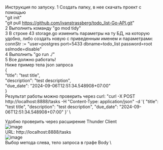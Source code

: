 Инструкция по запуску.
1 Создать папку, в нее скачать проект с помощью  \
"git init" \
"git pull https://github.com/ivanstrassberg/todo_list-Go-API.git" \
2 Выполнить команду "go mod tidy" \
3 В строке 43 storage.go изменить параметры на ту БД, на которую удобно, либо создать новую с приведенным именем и параметрами: connStr := "user=postgres port=5433 dbname=todo_list password=root sslmode=disable" \
4 Выполнить "go run ./" \
5 Все должно работать! \
Ниже пример тела json запроса \
{ \
  "title": "test title", \
  "description": "test description", \
  "due_date": "2024-09-06T12:51:34.548908+07:00" \
} \
Результат работы можно проверить через curl: "curl -X POST http://localhost:8888/tasks -H "Content-Type: application/json" -d '{
  "title": "test title",
  "description": "test description",
  "due_date": "2024-09-06T12:51:34.548908+07:00"
}' \

Удобно проверить через расширение Thunder Client \
![image](https://github.com/user-attachments/assets/86612bfd-4156-41f5-9134-059d3c7562cd) \
URL: http://localhost:8888/tasks \
![image](https://github.com/user-attachments/assets/4a75cc66-650a-4b01-87dc-fd0b264eaf5d) \
Выбор метода слева, тело запроса в графе Body \

